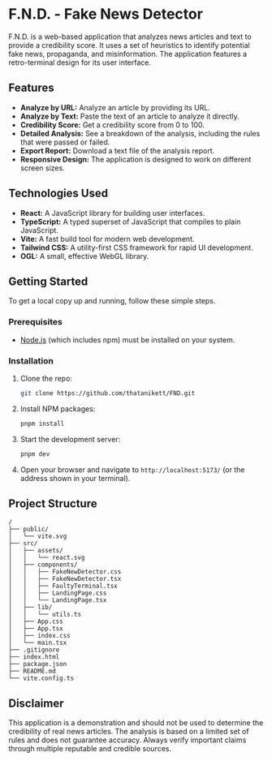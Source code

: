 # F.N.D. - Fake News Detector

F.N.D. is a web-based application that analyzes news articles and text to provide a credibility score. It uses a set of heuristics to identify potential fake news, propaganda, and misinformation. The application features a retro-terminal design for its user interface.

## Features

*   **Analyze by URL:** Analyze an article by providing its URL.
*   **Analyze by Text:** Paste the text of an article to analyze it directly.
*   **Credibility Score:** Get a credibility score from 0 to 100.
*   **Detailed Analysis:** See a breakdown of the analysis, including the rules that were passed or failed.
*   **Export Report:** Download a text file of the analysis report.
*   **Responsive Design:** The application is designed to work on different screen sizes.

## Technologies Used

*   **React:** A JavaScript library for building user interfaces.
*   **TypeScript:** A typed superset of JavaScript that compiles to plain JavaScript.
*   **Vite:** A fast build tool for modern web development.
*   **Tailwind CSS:** A utility-first CSS framework for rapid UI development.
*   **OGL:** A small, effective WebGL library.

## Getting Started

To get a local copy up and running, follow these simple steps.

### Prerequisites

*   [Node.js](https://nodejs.org/) (which includes npm) must be installed on your system.

### Installation

1.  Clone the repo:
    ```sh
    git clone https://github.com/thatanikett/FND.git
    ```
2.  Install NPM packages:
    ```sh
    pnpm install
    ```
3.  Start the development server:
    ```sh
    pnpm dev
    ```
4.  Open your browser and navigate to `http://localhost:5173/` (or the address shown in your terminal).

## Project Structure

```
/
├── public/
│   └── vite.svg
├── src/
│   ├── assets/
│   │   └── react.svg
│   ├── components/
│   │   ├── FakeNewDetector.css
│   │   ├── FakeNewDetector.tsx
│   │   ├── FaultyTerminal.tsx
│   │   ├── LandingPage.css
│   │   └── LandingPage.tsx
│   ├── lib/
│   │   └── utils.ts
│   ├── App.css
│   ├── App.tsx
│   ├── index.css
│   └── main.tsx
├── .gitignore
├── index.html
├── package.json
├── README.md
└── vite.config.ts
```

## Disclaimer

This application is a demonstration and should not be used to determine the credibility of real news articles. The analysis is based on a limited set of rules and does not guarantee accuracy. Always verify important claims through multiple reputable and credible sources.
